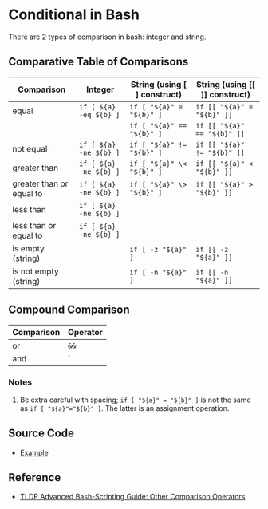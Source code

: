 # Conditional in Bash

There are 2 types of comparison in bash: integer and string.

## Comparative Table of Comparisons

| Comparison               | Integer                | String  (using [ ] construct) | String  (using [[ ]] construct) |
|--------------------------|------------------------|-------------------------------|---------------------------------|
| equal                    | `if [ ${a} -eq ${b} ]` | `if [ "${a}" = "${b}" ]`      | `if [[ "${a}" = "${b}" ]]`      |
|                          |                        | `if [ "${a}" == "${b}" ]`     | `if [[ "${a}" == "${b}" ]]`     |
| not equal                | `if [ ${a} -ne ${b} ]` | `if [ "${a}" != "${b}" ]`     | `if [[ "${a}" != "${b}" ]]`     |
| greater than             | `if [ ${a} -ne ${b} ]` | `if [ "${a}" \< "${b}" ]`     | `if [[ "${a}" < "${b}" ]]`      |
| greater than or equal to | `if [ ${a} -ne ${b} ]` | `if [ "${a}" \> "${b}" ]`     | `if [[ "${a}" > "${b}" ]]`      |
| less than                | `if [ ${a} -ne ${b} ]` |                               |                                 |
| less than or equal to    | `if [ ${a} -ne ${b} ]` |                               |                                 |
| is empty (string)        |                        | `if [ -z "${a}" ]`            | `if [[ -z "${a}" ]]`            |
| is not empty (string)    |                        | `if [ -n "${a}" ]`            | `if [[ -n "${a}" ]]`            |

## Compound Comparison

| Comparison | Operator |
|------------|----------|
| or         | `&&`     |
| and        | `||`     |

### Notes

1. Be extra careful with spacing; `if [ "${a}" = "${b}" ]` is not the same as `if [ "${a}"="${b}" ]`. The latter is an assignment operation.

## Source Code

* [Example](conditional.sh)

## Reference

* [TLDP Advanced Bash-Scripting Guide: Other Comparison Operators](https://tldp.org/LDP/abs/html/comparison-ops.html)

